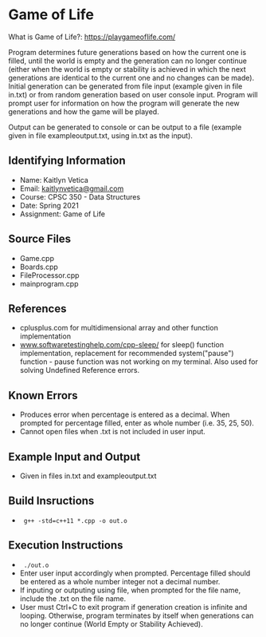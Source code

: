 # Game of Life
What is Game of Life?: https://playgameoflife.com/

Program determines future generations based on how the current one is filled, until the world is empty and the generation can no longer continue (either when the world is empty or stability is achieved in which the next generations are identical to the current one and no changes can be made). Initial generation can be generated from file input (example given in file in.txt) or from random generation based on user console input. Program will prompt user for information on how the program will generate the new generations and how the game will be played. 

Output can be generated to console or can be output to a file (example given in file exampleoutput.txt, using in.txt as the input).

## Identifying Information

* Name: Kaitlyn Vetica
* Email: kaitlynvetica@gmail.com
* Course: CPSC 350 - Data Structures
* Date: Spring 2021
* Assignment: Game of Life

## Source Files

* Game.cpp
* Boards.cpp
* FileProcessor.cpp
* mainprogram.cpp

## References

* cplusplus.com for multidimensional array and other function implementation
* www.softwaretestinghelp.com/cpp-sleep/ for sleep() function implementation, replacement for recommended system("pause") function - pause function was not working on my terminal. Also used for solving Undefined Reference errors.

## Known Errors

* Produces error when percentage is entered as a decimal. When prompted for percentage filled, enter as whole number (i.e. 35, 25, 50).
* Cannot open files when .txt is not included in user input.

## Example Input and Output 

* Given in files in.txt and exampleoutput.txt

## Build Insructions

* <code> g++ -std=c++11 *.cpp -o out.o </code>

## Execution Instructions

* <code> ./out.o </code>
* Enter user input accordingly when prompted. Percentage filled should be entered as a whole number integer not a decimal number. 
* If inputing or outputing using file, when prompted for the file name, include the .txt on the file name.
* User must Ctrl+C to exit program if generation creation is infinite and looping. Otherwise, program terminates by itself when generations can no longer continue (World Empty or Stability Achieved).

